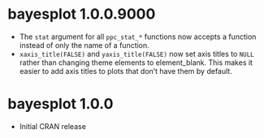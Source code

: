 # bayesplot 1.0.0.9000

* The `stat` argument for all `ppc_stat_*` functions now accepts a function 
instead of only the name of a function.
* `xaxis_title(FALSE)` and `yaxis_title(FALSE)` now set axis titles to `NULL` rather than changing theme elements to element_blank. This makes it easier to add axis titles to plots that don’t have them by default.

# bayesplot 1.0.0

* Initial CRAN release



